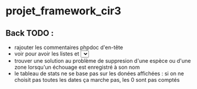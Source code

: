 # projet_framework_cir3

## Back TODO :
 - rajouter les commentaires phpdoc d'en-tête
 - voir pour avoir les listes et <select> dans l'ordre alphabetique
 - trouver une solution au problème de suppresion d'une espèce ou d'une zone lorsqu'un échouage est enregistré à son nom
 - le tableau de stats ne se base pas sur les donées affichées : si on ne choisit pas toutes les dates ça marche pas, les 0 sont pas comptés
